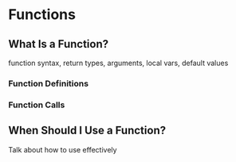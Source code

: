 # Functions

## What Is a Function?

function syntax, return types, arguments, local vars, default values

### Function Definitions

### Function Calls

## When Should I Use a Function?

Talk about how to use effectively
